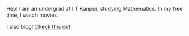 Hey!
I am an undergrad at IIT Kanpur, studying Mathematics. In my free time, I watch movies. 

I also blog! [Check this out!](https://juggernautjha.gitlab.io)

<!---
juggernautjha/juggernautjha is a ✨ special ✨ repository because its `README.md` (this file) appears on your GitHub profile.
You can click the Preview link to take a look at your changes.
--->

